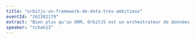 ```yaml
---
title: "orbitjs-un-framework-de-data-tres-ambitieux"
eventId: "262382179"
extract: "Bien plus qu'un ORM, OrbitJS est un orchestrateur de données. Orbit permet l'accès, la transformation, et la synchronisation des données entre différentes sources aussi bien online qu'offline. (https://orbitjs.com/). Paul est contributeur actif du projet. Il nous présentera ce projet qui gagnerait beaucoup à être plus connu."
speaker: "tchak13"
---
```

